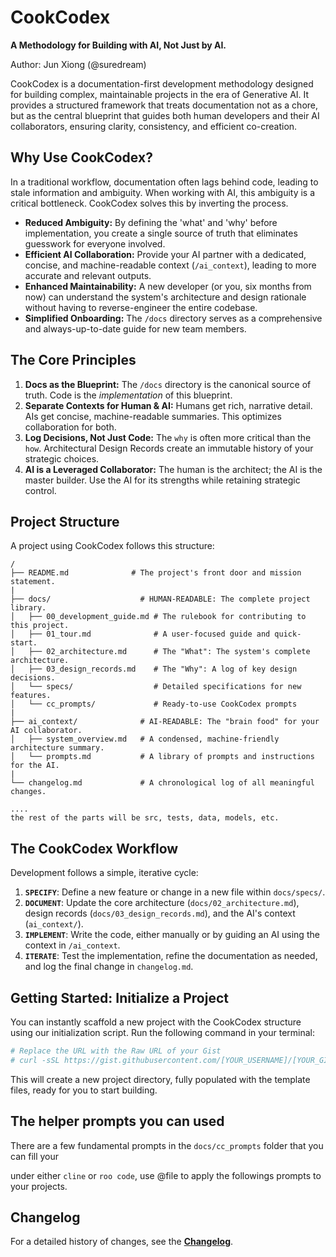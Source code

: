 <!--
TARGET: All visitors (reviewers, new developers, users).
USAGE: Provide a quick, high-level summary of the project and navigation links. Keep it concise.
-->

# CookCodex

**A Methodology for Building with AI, Not Just by AI.**

Author: Jun Xiong (@suredream)

CookCodex is a documentation-first development methodology designed for building complex, maintainable projects in the era of Generative AI. It provides a structured framework that treats documentation not as a chore, but as the central blueprint that guides both human developers and their AI collaborators, ensuring clarity, consistency, and efficient co-creation.

## Why Use CookCodex?

In a traditional workflow, documentation often lags behind code, leading to stale information and ambiguity. When working with AI, this ambiguity is a critical bottleneck. CookCodex solves this by inverting the process.

-   **Reduced Ambiguity:** By defining the 'what' and 'why' before implementation, you create a single source of truth that eliminates guesswork for everyone involved.
-   **Efficient AI Collaboration:** Provide your AI partner with a dedicated, concise, and machine-readable context (`/ai_context`), leading to more accurate and relevant outputs.
-   **Enhanced Maintainability:** A new developer (or you, six months from now) can understand the system's architecture and design rationale without having to reverse-engineer the entire codebase.
-   **Simplified Onboarding:** The `/docs` directory serves as a comprehensive and always-up-to-date guide for new team members.

## The Core Principles

1.  **Docs as the Blueprint:** The `/docs` directory is the canonical source of truth. Code is the *implementation* of this blueprint.
2.  **Separate Contexts for Human & AI:** Humans get rich, narrative detail. AIs get concise, machine-readable summaries. This optimizes collaboration for both.
3.  **Log Decisions, Not Just Code:** The `why` is often more critical than the `how`. Architectural Design Records create an immutable history of your strategic choices.
4.  **AI is a Leveraged Collaborator:** The human is the architect; the AI is the master builder. Use the AI for its strengths while retaining strategic control.

## Project Structure
A project using CookCodex follows this structure:

```
/
├── README.md              # The project's front door and mission statement.
|
├── docs/                    # HUMAN-READABLE: The complete project library.
│   ├── 00_development_guide.md # The rulebook for contributing to this project.
│   ├── 01_tour.md              # A user-focused guide and quick-start.
│   ├── 02_architecture.md      # The "What": The system's complete architecture.
│   ├── 03_design_records.md    # The "Why": A log of key design decisions.
│   └── specs/                  # Detailed specifications for new features.
│   └── cc_prompts/             # Ready-to-use CookCodex prompts
|
├── ai_context/              # AI-READABLE: The "brain food" for your AI collaborator.
│   ├── system_overview.md   # A condensed, machine-friendly architecture summary.
│   └── prompts.md           # A library of prompts and instructions for the AI.
|
└── changelog.md             # A chronological log of all meaningful changes.

....
the rest of the parts will be src, tests, data, models, etc.

```

## The CookCodex Workflow

Development follows a simple, iterative cycle:

1.  **`SPECIFY`**: Define a new feature or change in a new file within `docs/specs/`.
2.  **`DOCUMENT`**: Update the core architecture (`docs/02_architecture.md`), design records (`docs/03_design_records.md`), and the AI's context (`ai_context/`).
3.  **`IMPLEMENT`**: Write the code, either manually or by guiding an AI using the context in `/ai_context`.
4.  **`ITERATE`**: Test the implementation, refine the documentation as needed, and log the final change in `changelog.md`.

## Getting Started: Initialize a Project

You can instantly scaffold a new project with the CookCodex structure using our initialization script. Run the following command in your terminal:

```bash
# Replace the URL with the Raw URL of your Gist
# curl -sSL https://gist.githubusercontent.com/[YOUR_USERNAME]/[YOUR_GIST_ID]/raw/init_cookcodex.sh | bash
```

This will create a new project directory, fully populated with the template files, ready for you to start building.

## The helper prompts you can used

There are a few fundamental prompts in the `docs/cc_prompts` folder that you can fill your

under either `cline` or `roo code`, use @file to apply the followings prompts to your projects.

## Changelog

For a detailed history of changes, see the [**Changelog**](./changelog.md).